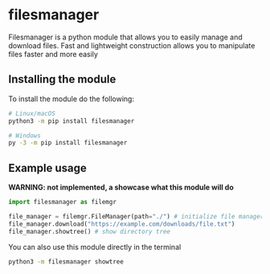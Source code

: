 # filesmanager
Filesmanager is a python module that allows you to easily manage and download files. Fast and lightweight construction allows you to manipulate files faster and more easily

## Installing the module
To install the module do the following:
```sh
# Linux/macOS
python3 -m pip install filesmanager

# Windows
py -3 -m pip install filesmanager
```

## Example usage
**WARNING: not implemented, a showcase what this module will do**
```py
import filesmanager as filemgr

file_manager = filemgr.FileManager(path="./") # initialize file manager
file_manager.download("https://example.com/downloads/file.txt")
file_manager.showtree() # show directory tree
````
You can also use this module directly in the terminal
```sh
python3 -m filesmanager showtree
```